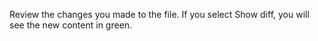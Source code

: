 Review the changes you made to the file. If you select Show diff, you will see the new content in green.
